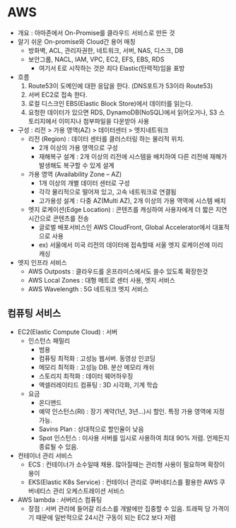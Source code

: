 # AWS

- 개요 : 아마존에서 On-Promise를 클라우드 서비스로 만든 것
- 알기 쉬운 On-promise와 Cloud간 용어 매칭
  - 방화벽, ACL, 관리자권한, 네트워크, 서버, NAS, 디스크, DB
  - 보안그룹, NACL, IAM, VPC, EC2, EFS, EBS, RDS
    - 여기서 E로 시작하는 것은 죄다 Elastic(탄력적)임을 표방
- 흐름
  1. Route53이 도메인에 대한 응답을 한다.  (DNS포트가 53이라 Route53)
  2. 서버 EC2로 접속 한다.
  3. 로컬 디스크인 EBS(Elastic Block Store)에서 데이터를 읽는다.
  4. 요청한 데이터가 있으면 RDS, DynamoDB(NoSQL)에서 읽어오거나, S3 스토리지에서 이미지나 첨부파일을 다운받아 사용
- 구성 : 리전 > 가용 영역(AZ) > 데이터센터 > 엣지네트워크
  - 리전 (Region) : 데이터 센터를 클러스터링 하는 물리적 위치.
    - 2개 이상의 가용 영역으로 구성
    - 재해복구 설계 : 2개 이상의 리전에 시스템을 배치하여 다른 리전에 재해가 발생해도 복구할 수 있게 설계
  - 가용 영역 (Availability Zone – AZ)
    - 1개 이상의 개별 데이터 센터로 구성
    - 각각 물리적으로 떨어져 있고, 고속 네트워크로 연결됨
    - 고가용성 설계 : 다중 AZ(Multi AZ), 2개 이상의 가용 역역에 시스템 배치
  - 엣지 로케이션(Edge Location) : 콘텐츠를 캐싱하여 사용자에게 더 짧은 지연 시간으로 콘텐츠를 전송
    - 글로벌 배포서비스인 AWS CloudFront, Global Accelerator에서 대표적으로 사용
    - ex) 서울에서 미국 리전의 데이터에 접속할때 서울 엣지 로케이션에 미리 캐싱
- 엣지 인프라 서비스
  - AWS Outposts : 클라우드를 온프라미스에서도 쓸수 있도록 확장한것
  - AWS Local Zones : 대형 메트로 센터 사용, 엣지 서비스
  - AWS Wavelength : 5G 네트워크 엣지 서비스

## 컴퓨팅 서비스

- EC2(Elastic Compute Cloud) : 서버
  - 인스턴스 패밀리
    - 범용
    - 컴퓨팅 최적화 : 고성능 웹서버. 동영상 인코딩
    - 메모리 최적화 : 고성능 DB. 분산 메모리 캐쉬
    - 스토리지 최적화 : 데이터 웨어하우징
    - 액셀러레이티드 컴퓨팅 : 3D 시각화, 기계 학습
  - 요금
    - 온디맨드
    - 예약 인스턴스(RI) : 장기 계약(1년, 3년...)시 할인. 특정 가용 영역에 지정 가능.
    - Savins Plan : 상대적으로 할인율이 낮음
    - Spot 인스턴스 : 미사용 서버를 임시로 사용하여 최대 90% 저렴. 언제든지 종료될 수 있음.
- 컨테이너 관리 서비스
  - ECS : 컨테이너가 소수일때 채용. 많아질때는 관리형 사용이 필요하며 확장이 용이
  - EKS(Elastic K8s Service) : 컨테이너 관리로 쿠버네티스를 활용한 AWS 쿠버네티스 관리 오케스트레이션 서비스
- AWS lambda : 서버리스 컴퓨팅
  - 장점 : 서버 관리에 들어갈 리소스를 개발에만 집중할 수 있음. 트래픽 당 가격이기 때문에 일반적으로 24시간 구동이 되는 EC2 보다 저렴
